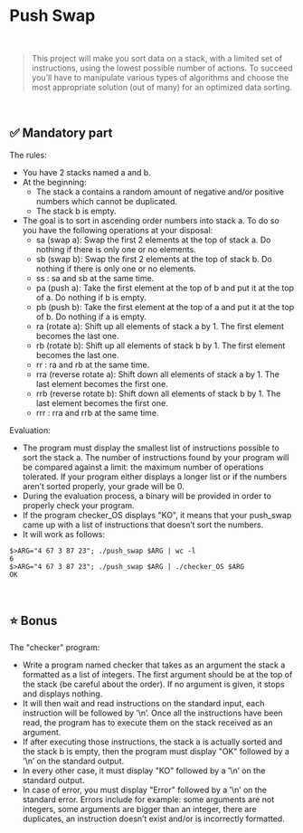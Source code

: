 # Push Swap
<br>

>This project will make you sort data on a stack, with a limited set of instructions, using the lowest possible number of actions. To succeed you’ll have to manipulate various types of algorithms and choose the most appropriate solution (out of many) for an optimized data sorting.
<br>


## ✅ Mandatory part

The rules:

- You have 2 stacks named a and b.
- At the beginning:
	- The stack a contains a random amount of negative and/or positive numbers which cannot be duplicated.
	- The stack b is empty.
- The goal is to sort in ascending order numbers into stack a. To do so you have the following operations at your disposal:
	- sa (swap a): Swap the first 2 elements at the top of stack a. Do nothing if there is only one or no elements.
	- sb (swap b): Swap the first 2 elements at the top of stack b. Do nothing if there is only one or no elements.
	- ss : sa and sb at the same time.
	- pa (push a): Take the first element at the top of b and put it at the top of a. Do nothing if b is empty.
	- pb (push b): Take the first element at the top of a and put it at the top of b. Do nothing if a is empty.
	- ra (rotate a): Shift up all elements of stack a by 1. The first element becomes the last one.
	- rb (rotate b): Shift up all elements of stack b by 1. The first element becomes the last one.
	- rr : ra and rb at the same time.
	- rra (reverse rotate a): Shift down all elements of stack a by 1. The last element becomes the first one.
	- rrb (reverse rotate b): Shift down all elements of stack b by 1. The last element becomes the first one.
	- rrr : rra and rrb at the same time.

Evaluation:

- The program must display the smallest list of instructions possible to sort the stack a. The number of instructions found by your program will be compared against a limit: the maximum number of operations tolerated. If your program either displays a longer list or if the numbers aren’t sorted properly, your grade will be 0.
- During the evaluation process, a binary will be provided in order to properly check your program.
- If the program checker_OS displays "KO", it means that your push_swap came up with a list of instructions that doesn’t sort the numbers.
- It will work as follows:

```
$>ARG="4 67 3 87 23"; ./push_swap $ARG | wc -l
6
$>ARG="4 67 3 87 23"; ./push_swap $ARG | ./checker_OS $ARG
OK
```

<br>

## ⭐ Bonus

The "checker" program:

- Write a program named checker that takes as an argument the stack a formatted as a list of integers. The first argument should be at the top of the stack (be careful about the order). If no argument is given, it stops and displays nothing.
- It will then wait and read instructions on the standard input, each instruction will be followed by ’\n’. Once all the instructions have been read, the program has to execute them on the stack received as an argument.
- If after executing those instructions, the stack a is actually sorted and the stack b is empty, then the program must display "OK" followed by a ’\n’ on the standard output.
- In every other case, it must display "KO" followed by a ’\n’ on the standard output.
- In case of error, you must display "Error" followed by a ’\n’ on the standard error. Errors include for example: some arguments are not integers, some arguments are bigger than an integer, there are duplicates, an instruction doesn’t exist and/or is incorrectly formatted.